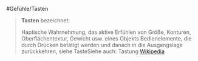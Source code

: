 #Gefühle/Tasten
> **Tasten** bezeichnet:
>
> Haptische Wahrnehmung, das aktive Erfühlen von Größe, Konturen, Oberflächentextur, Gewicht usw. eines Objekts
> Bedienelemente, die durch Drücken betätigt werden und danach in die Ausgangslage zurückkehren, siehe TasteSiehe auch:
> Tastung
> [Wikipedia](https://de.wikipedia.org/wiki/Tasten)